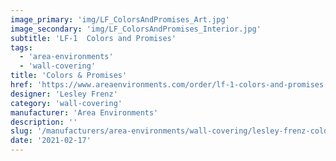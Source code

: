 ```yaml
---
image_primary: 'img/LF_ColorsAndPromises_Art.jpg'
image_secondary: 'img/LF_ColorsAndPromises_Interior.jpg'
subtitle: 'LF-1  Colors and Promises'
tags:
  - 'area-environments'
  - 'wall-covering'
title: 'Colors & Promises'
href: 'https://www.areaenvironments.com/order/lf-1-colors-and-promises'
designer: 'Lesley Frenz'
category: 'wall-covering'
manufacturer: 'Area Environments'
description: ''
slug: '/manufacturers/area-environments/wall-covering/lesley-frenz-colors-promises'
date: '2021-02-17'
---
```

